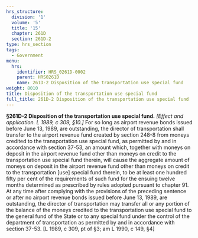 ```yaml
---
hrs_structure:
  division: '1'
  volume: '5'
  title: '15'
  chapter: 261D
  section: 261D-2
type: hrs_section
tags:
  - Government
menu:
  hrs:
    identifier: HRS_0261D-0002
    parent: HRS0261D
    name: 261D-2 Disposition of the transportation use special fund
weight: 8010
title: Disposition of the transportation use special fund
full_title: 261D-2 Disposition of the transportation use special fund
---
```

**§261D-2 Disposition of the transportation use special fund.** _[Effect and application. L 1989, c 309, §10.]_ For so long as airport revenue bonds issued before June 13, 1989, are outstanding, the director of transportation shall transfer to the airport revenue fund created by section 248-8 from moneys credited to the transportation use special fund, as permitted by and in accordance with section 37-53, an amount which, together with moneys on deposit in the airport revenue fund other than moneys on credit to the transportation use special fund therein, will cause the aggregate amount of moneys on deposit in the airport revenue fund other than moneys on credit to the transportation [use] special fund therein, to be at least one hundred fifty per cent of the requirements of such fund for the ensuing twelve months determined as prescribed by rules adopted pursuant to chapter 91\. At any time after complying with the provisions of the preceding sentence or after no airport revenue bonds issued before June 13, 1989, are outstanding, the director of transportation may transfer all or any portion of the balance of the moneys credited to the transportation use special fund to the general fund of the State or to any special fund under the control of the department of transportation as permitted by and in accordance with section 37-53\. [L 1989, c 309, pt of §3; am L 1990, c 149, §4]